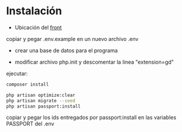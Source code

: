# Instalación

- Ubicación del [front](https://github.com/fapb92/admin-users-front)

copiar y pegar .env.example en un nuevo archivo .env

-   crear una base de datos para el programa

-   modificar archivo php.init y descomentar la linea "extension=gd"

ejecutar:

```sh
composer install
```

```sh
php artisan optimize:clear
php artisan migrate --seed
php artisan passport:install
```

copiar y pegar los ids entregados por passport:install en las variables PASSPORT del .env
